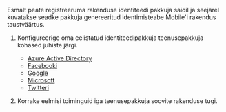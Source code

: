 
Esmalt peate registreeruma rakenduse identiteedi pakkuja saidil ja seejärel kuvatakse seadke pakkuja genereeritud identimisteabe Mobile'i rakendus taustväärtus.

1. Konfigureerige oma eelistatud identiteedipakkuja teenusepakkuja kohased juhiste järgi. 
    
    + [Azure Active Directory](../articles/app-service-mobile/app-service-mobile-how-to-configure-active-directory-authentication.md)
    + [Facebooki](../articles/app-service-mobile/app-service-mobile-how-to-configure-facebook-authentication.md)
    + [Google](../articles/app-service-mobile/app-service-mobile-how-to-configure-google-authentication.md)
    + [Microsoft](../articles/app-service-mobile/app-service-mobile-how-to-configure-microsoft-authentication.md)
    + [Twitteri](../articles/app-service-mobile/app-service-mobile-how-to-configure-twitter-authentication.md)

2. Korrake eelmisi toiminguid iga teenusepakkuja soovite rakenduse tugi.


<!-- URLs. -->
[Azure portal]: https://portal.azure.com/
